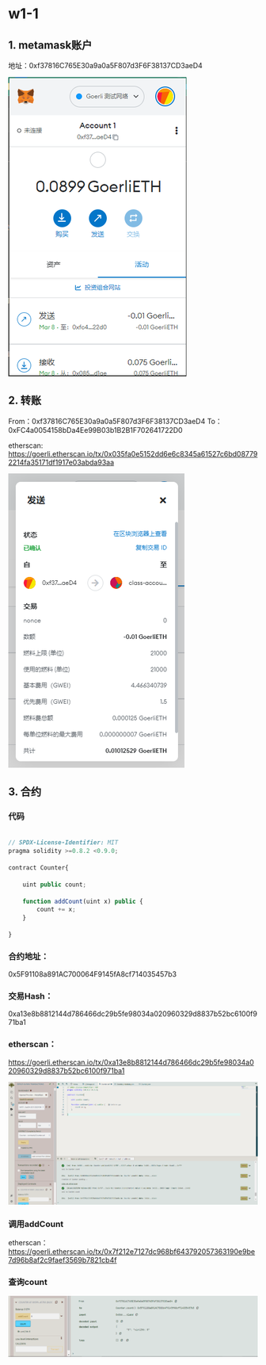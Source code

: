 # w1-1

## 1. metamask账户

地址：0xf37816C765E30a9a0a5F807d3F6F38137CD3aeD4

![](./images/account.png)

## 2. 转账

From：0xf37816C765E30a9a0a5F807d3F6F38137CD3aeD4
To：0xFC4a0054158bDa4Ee99B03b1B2B1F702641722D0

etherscan:
https://goerli.etherscan.io/tx/0x035fa0e5152dd6e6c8345a61527c6bd087792214fa35171df1917e03abda93aa

![](./images/transaction.png)


## 3. 合约

### 代码
```javascript

// SPDX-License-Identifier: MIT
pragma solidity >=0.8.2 <0.9.0;

contract Counter{

    uint public count;

    function addCount(uint x) public {
        count += x;
    }

}

```

### 合约地址：
0x5F91108a891AC700064F9145fA8cf714035457b3

### 交易Hash：
0xa13e8b8812144d786466dc29b5fe98034a020960329d8837b52bc6100f971ba1

### etherscan：
https://goerli.etherscan.io/tx/0xa13e8b8812144d786466dc29b5fe98034a020960329d8837b52bc6100f971ba1


![](./images/deploy.png)


### 调用addCount

etherscan：
https://goerli.etherscan.io/tx/0x7f212e7127dc968bf643792057363190e9be7d96b8af2c9faef3569b7821cb4f


### 查询count
![](./images/queryCount.png)